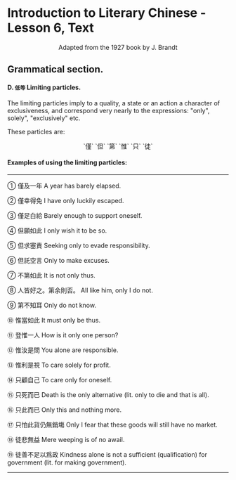# Introduction to Literary Chinese - Lesson 6, Text

<center>Adapted from the 1927 book by J. Brandt</center>

## Grammatical section.

#### D. `低等` Limiting particles.

The limiting particles imply to a quality, a state or an action a character of exclusiveness, and correspond very nearly to the expressions: "only", solely", "exclusively" etc.

These particles are:

<center>`僅` `但` `第` `惟` `只` `徒`</center>

#### Examples of using the limiting particles:

---

① 僅及一年
A year has barely elapsed.

② 僅幸得免
I have only luckily escaped.

③ 僅足白給
Barely enough to support oneself.

④ 但願如此
I only wish it to be so.

⑤ 但求塞責
Seeking only to evade responsibility.

⑥ 但託空言
Only to make excuses.

⑦ 不第如此
It is not only thus.

⑧ 人皆好之。第余則否。
All like him, only I do not.

⑨ 第不知耳
Only do not know.

⑩ 惟當如此
It must only be thus.

⑪ 登惟一人
How is it only one person?

⑫ 惟汝是問
You alone are responsible.

⑬ 惟利是視
To care solely for profit.

⑭ 只顧自己
To care only for oneself.

⑮ 只死而已
Death is the only alternative (lit. only to die and that is all).

⑯ 只此而已
Only this and nothing more.

⑰ 只怕此貨仍無銷塲
Only I fear that these goods will still have no market.

⑱ 徒悲無益
Mere weeping is of no awail.

⑲ 徒善不足以爲政
Kindness alone is not a sufficient (qualification) for government (lit. for making government).

---
